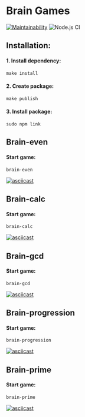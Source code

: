 #  Brain Games   

[![Maintainability](https://api.codeclimate.com/v1/badges/42da5c106fb25deab018/maintainability)](https://codeclimate.com/github/DrannikovVladimir/frontend-project-level1/maintainability)
![Node.js CI](https://github.com/DrannikovVladimir/frontend-project-level1/workflows/Node.js%20CI/badge.svg)   


## Installation:   

#### 1. Install dependency:
``make install``    
#### 2. Create package:
``make publish``   
#### 3. Install package:
``sudo npm link``   


## Brain-even   
#### Start game:
`brain-even`      

[![asciicast](https://asciinema.org/a/v932G8mFunfEYd7QBgoaEXZ0M.svg)](https://asciinema.org/a/v932G8mFunfEYd7QBgoaEXZ0M)   

## Brain-calc   
#### Start game:
`brain-calc`      

[![asciicast](https://asciinema.org/a/mfI6lHRcEcriB2w6pUxSTBNxo.svg)](https://asciinema.org/a/mfI6lHRcEcriB2w6pUxSTBNxo)   

## Brain-gcd   
#### Start game:
`brain-gcd`      

[![asciicast](https://asciinema.org/a/fBDRQwfdvxnLV3ZKQplwSJKRv.svg)](https://asciinema.org/a/fBDRQwfdvxnLV3ZKQplwSJKRv)   

## Brain-progression   
#### Start game:
`brain-progression`      

[![asciicast](https://asciinema.org/a/Nr2ngWc2uWcZ92gSivwyk2tkX.svg)](https://asciinema.org/a/Nr2ngWc2uWcZ92gSivwyk2tkX)   

## Brain-prime   
#### Start game:
`brain-prime`     

[![asciicast](https://asciinema.org/a/IijgP5L6bX9I4Qf1XNTPyXnlh.svg)](https://asciinema.org/a/IijgP5L6bX9I4Qf1XNTPyXnlh)   
